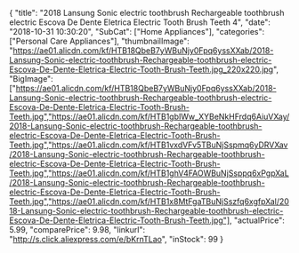 {
	"title": "2018 Lansung Sonic electric toothbrush Rechargeable toothbrush electric Escova De Dente Eletrica Electric Tooth Brush Teeth   4",
	"date": "2018-10-31 10:30:20",
	"SubCat": ["Home Appliances"],
	"categories": ["Personal Care Appliances"],
	"thumbnailImage": "https://ae01.alicdn.com/kf/HTB18QbeB7yWBuNjy0Fpq6yssXXab/2018-Lansung-Sonic-electric-toothbrush-Rechargeable-toothbrush-electric-Escova-De-Dente-Eletrica-Electric-Tooth-Brush-Teeth.jpg_220x220.jpg",
	"BigImage": ["https://ae01.alicdn.com/kf/HTB18QbeB7yWBuNjy0Fpq6yssXXab/2018-Lansung-Sonic-electric-toothbrush-Rechargeable-toothbrush-electric-Escova-De-Dente-Eletrica-Electric-Tooth-Brush-Teeth.jpg","https://ae01.alicdn.com/kf/HTB1gbIWw_XYBeNkHFrdq6AiuVXay/2018-Lansung-Sonic-electric-toothbrush-Rechargeable-toothbrush-electric-Escova-De-Dente-Eletrica-Electric-Tooth-Brush-Teeth.jpg","https://ae01.alicdn.com/kf/HTB1vxdVFv5TBuNjSspmq6yDRVXav/2018-Lansung-Sonic-electric-toothbrush-Rechargeable-toothbrush-electric-Escova-De-Dente-Eletrica-Electric-Tooth-Brush-Teeth.jpg","https://ae01.alicdn.com/kf/HTB1ghV4FAOWBuNjSsppq6xPgpXaL/2018-Lansung-Sonic-electric-toothbrush-Rechargeable-toothbrush-electric-Escova-De-Dente-Eletrica-Electric-Tooth-Brush-Teeth.jpg","https://ae01.alicdn.com/kf/HTB1x8MtFgaTBuNjSszfq6xgfpXal/2018-Lansung-Sonic-electric-toothbrush-Rechargeable-toothbrush-electric-Escova-De-Dente-Eletrica-Electric-Tooth-Brush-Teeth.jpg"],
	"actualPrice": 5.99,
	"comparePrice": 9.98,
	"linkurl": "http://s.click.aliexpress.com/e/bKrnTLao",
	"inStock": 99
}
